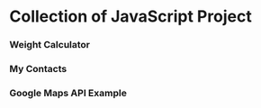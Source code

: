 # Collection of JavaScript Project

### Weight Calculator

### My Contacts

### Google Maps API Example
